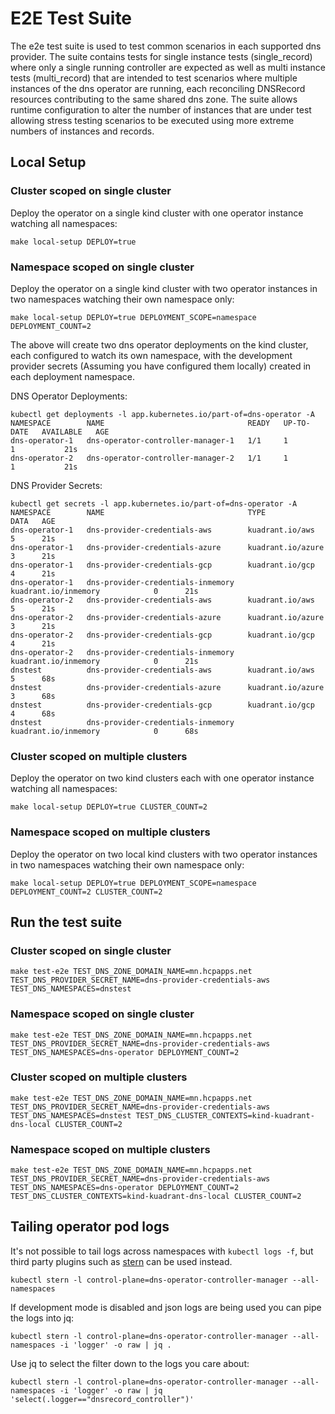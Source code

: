# E2E Test Suite

The e2e test suite is used to test common scenarios in each supported dns provider. The suite contains tests for single instance tests (single_record) where only a single running controller are expected as well as multi instance tests (multi_record) that are intended to test scenarios where multiple instances of the dns operator are running, each reconciling DNSRecord resources contributing to the same shared dns zone. 
The suite allows runtime configuration to alter the number of instances that are under test allowing stress testing scenarios to be executed using more extreme numbers of instances and records.

## Local Setup

### Cluster scoped on single cluster

Deploy the operator on a single kind cluster with one operator instance watching all namespaces:
```shell
make local-setup DEPLOY=true
```

### Namespace scoped on single cluster

Deploy the operator on a single kind cluster with two operator instances in two namespaces watching their own namespace only:
```shell
make local-setup DEPLOY=true DEPLOYMENT_SCOPE=namespace DEPLOYMENT_COUNT=2
```

The above will create two dns operator deployments on the kind cluster, each configured to watch its own namespace, with the development provider secrets (Assuming you have configured them locally) created in each deployment namespace.

DNS Operator Deployments:
```shell
kubectl get deployments -l app.kubernetes.io/part-of=dns-operator -A
NAMESPACE        NAME                                READY   UP-TO-DATE   AVAILABLE   AGE
dns-operator-1   dns-operator-controller-manager-1   1/1     1            1           21s
dns-operator-2   dns-operator-controller-manager-2   1/1     1            1           21s
```

DNS Provider Secrets:
```shell
kubectl get secrets -l app.kubernetes.io/part-of=dns-operator -A
NAMESPACE        NAME                                TYPE                            DATA   AGE
dns-operator-1   dns-provider-credentials-aws        kuadrant.io/aws                 5      21s
dns-operator-1   dns-provider-credentials-azure      kuadrant.io/azure               3      21s
dns-operator-1   dns-provider-credentials-gcp        kuadrant.io/gcp                 4      21s
dns-operator-1   dns-provider-credentials-inmemory   kuadrant.io/inmemory            0      21s
dns-operator-2   dns-provider-credentials-aws        kuadrant.io/aws                 5      21s
dns-operator-2   dns-provider-credentials-azure      kuadrant.io/azure               3      21s
dns-operator-2   dns-provider-credentials-gcp        kuadrant.io/gcp                 4      21s
dns-operator-2   dns-provider-credentials-inmemory   kuadrant.io/inmemory            0      21s
dnstest          dns-provider-credentials-aws        kuadrant.io/aws                 5      68s
dnstest          dns-provider-credentials-azure      kuadrant.io/azure               3      68s
dnstest          dns-provider-credentials-gcp        kuadrant.io/gcp                 4      68s
dnstest          dns-provider-credentials-inmemory   kuadrant.io/inmemory            0      68s
```

### Cluster scoped on multiple clusters

Deploy the operator on two kind clusters each with one operator instance watching all namespaces:
```shell
make local-setup DEPLOY=true CLUSTER_COUNT=2
```

### Namespace scoped on multiple clusters

Deploy the operator on two local kind clusters with two operator instances in two namespaces watching their own namespace only:
```shell
make local-setup DEPLOY=true DEPLOYMENT_SCOPE=namespace DEPLOYMENT_COUNT=2 CLUSTER_COUNT=2
```

## Run the test suite

### Cluster scoped on single cluster
```shell
make test-e2e TEST_DNS_ZONE_DOMAIN_NAME=mn.hcpapps.net TEST_DNS_PROVIDER_SECRET_NAME=dns-provider-credentials-aws TEST_DNS_NAMESPACES=dnstest
```

### Namespace scoped on single cluster
```shell
make test-e2e TEST_DNS_ZONE_DOMAIN_NAME=mn.hcpapps.net TEST_DNS_PROVIDER_SECRET_NAME=dns-provider-credentials-aws TEST_DNS_NAMESPACES=dns-operator DEPLOYMENT_COUNT=2
```

### Cluster scoped on multiple clusters
```shell
make test-e2e TEST_DNS_ZONE_DOMAIN_NAME=mn.hcpapps.net TEST_DNS_PROVIDER_SECRET_NAME=dns-provider-credentials-aws TEST_DNS_NAMESPACES=dnstest TEST_DNS_CLUSTER_CONTEXTS=kind-kuadrant-dns-local CLUSTER_COUNT=2
```

### Namespace scoped on multiple clusters
```shell
make test-e2e TEST_DNS_ZONE_DOMAIN_NAME=mn.hcpapps.net TEST_DNS_PROVIDER_SECRET_NAME=dns-provider-credentials-aws TEST_DNS_NAMESPACES=dns-operator DEPLOYMENT_COUNT=2 TEST_DNS_CLUSTER_CONTEXTS=kind-kuadrant-dns-local CLUSTER_COUNT=2
```

## Tailing operator pod logs

It's not possible to tail logs across namespaces with `kubectl logs -f`, but third party plugins such as [stern](https://github.com/stern/stern) can be used instead.

```shell
kubectl stern -l control-plane=dns-operator-controller-manager --all-namespaces
```

If development mode is disabled and json logs are being used you can pipe the logs into jq:
```shell
kubectl stern -l control-plane=dns-operator-controller-manager --all-namespaces -i 'logger' -o raw | jq .
```

Use jq to select the filter down to the logs you care about:
```shell
kubectl stern -l control-plane=dns-operator-controller-manager --all-namespaces -i 'logger' -o raw | jq 'select(.logger=="dnsrecord_controller")'
```
